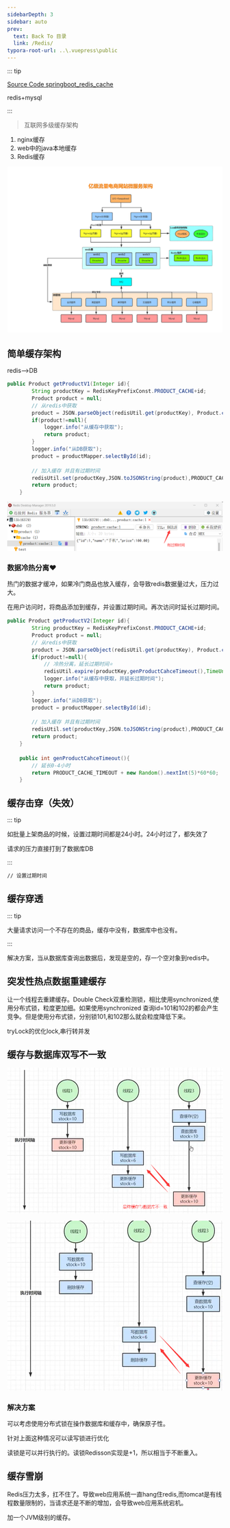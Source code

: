 ```yaml
---
sidebarDepth: 3
sidebar: auto
prev:
  text: Back To 目录
  link: /Redis/
typora-root-url: ..\.vuepress\public
---
```




::: tip

[Source Code springboot_redis_cache](https://github.com/Q10Viking/learncode/tree/main/redis/_06_springboot_redis_cache)

redis+mysql

:::

> 互联网多级缓存架构

1. nginx缓存
2. web中的java本地缓存
3. Redis缓存



![](/images/Redis/80946.png)



## 简单缓存架构

redis-->DB

```java
public Product getProductV1(Integer id){
        String productKey = RedisKeyPrefixConst.PRODUCT_CACHE+id;
        Product product = null;
        // 从redis中获取
        product = JSON.parseObject(redisUtil.get(productKey), Product.class);
        if(product!=null){
            logger.info("从缓存中获取");
            return product;
        }
        logger.info("从DB获取");
        product = productMapper.selectById(id);

        // 加入缓存 并且有过期时间
        redisUtil.set(productKey,JSON.toJSONString(product),PRODUCT_CACHE_TIMEOUT, TimeUnit.SECONDS);
        return product;
    }
```

![image-20220810204631876](/images/MySQL/image-20220810204631876.png)

### 数据冷热分离❤️

热门的数据才缓冲，如果冷门商品也放入缓存，会导致redis数据量过大，压力过大。

在用户访问时，将商品添加到缓存，并设置过期时间。再次访问时延长过期时间。

```java
public Product getProductV2(Integer id){
        String productKey = RedisKeyPrefixConst.PRODUCT_CACHE+id;
        Product product = null;
        // 从redis中获取
        product = JSON.parseObject(redisUtil.get(productKey), Product.class);
        if(product!=null){
            // 冷热分离，延长过期时间⭐
            redisUtil.expire(productKey,genProductCahceTimeout(),TimeUnit.SECONDS);
            logger.info("从缓存中获取，并延长过期时间");
            return product;
        }
        logger.info("从DB获取");
        product = productMapper.selectById(id);

        // 加入缓存 并且有过期时间
        redisUtil.set(productKey,JSON.toJSONString(product),PRODUCT_CACHE_TIMEOUT, TimeUnit.SECONDS);
        return product;
    }

    public int genProductCahceTimeout(){
        // 延长0-4小时
        return PRODUCT_CACHE_TIMEOUT + new Random().nextInt(5)*60*60;
    }
```



## 缓存击穿（失效）

::: tip

如批量上架商品的时候，设置过期时间都是24小时。24小时过了，都失效了

请求的压力直接打到了数据库DB

:::

```sh
// 设置过期时间
```



## 缓存穿透

::: tip

大量请求访问一个不存在的商品，缓存中没有，数据库中也没有。

:::

解决方案，当从数据库查询出数据后，发现是空的，存一个空对象到redis中。





## 突发性热点数据重建缓存

让一个线程去重建缓存。Double Check双重检测锁，相比使用synchronized,使用分布式锁，粒度更加细。如果使用synchronized 查询id=101和102的都会产生竞争。但是使用分布式锁，分别锁101,和102那么就会粒度降低下来。

tryLock的优化lock,串行转并发





## 缓存与数据库双写不一致

![image-20220810170213476](/images/Redis/image-20220810170213476.png)

![image-20220810170422683](/images/Redis/image-20220810170422683.png)

### 解决方案

可以考虑使用分布式锁在操作数据库和缓存中，确保原子性。

针对上面这种情况可以读写锁进行优化

读锁是可以并行执行的。读锁Redisson实现是+1，所以相当于不断重入。





## 缓存雪崩

Redis压力太多，扛不住了。导致web应用系统一直hang住redis,而tomcat是有线程数量限制的，当请求还是不断的增加，会导致web应用系统宕机。

加一个JVM级别的缓存。
